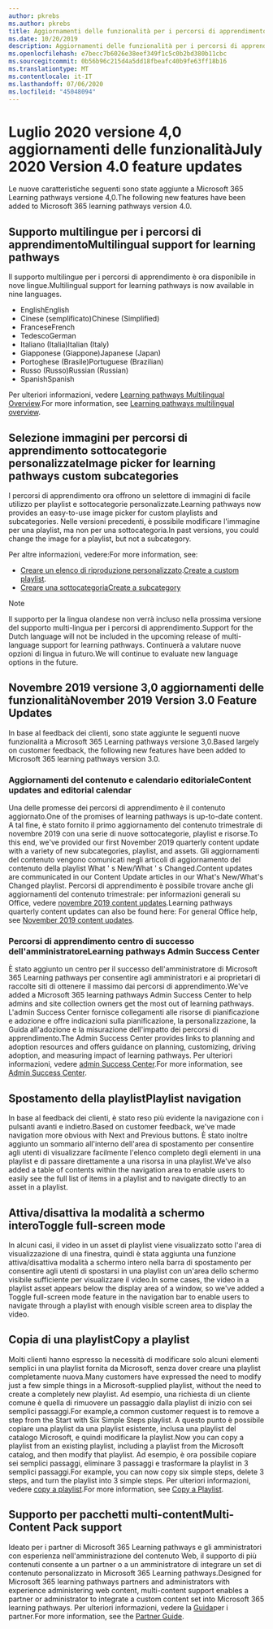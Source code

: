 ```yaml
---
author: pkrebs
ms.author: pkrebs
title: Aggiornamenti delle funzionalità per i percorsi di apprendimento
ms.date: 10/20/2019
description: Aggiornamenti delle funzionalità per i percorsi di apprendimento
ms.openlocfilehash: e7becc7b6026e38eef349f1c5c0b2bd380b11cbc
ms.sourcegitcommit: 0b56b96c215d4a5dd18fbeafc40b9fe63ff18b16
ms.translationtype: MT
ms.contentlocale: it-IT
ms.lasthandoff: 07/06/2020
ms.locfileid: "45048094"
---
```

# <a name="july-2020-version-40-feature-updates"></a><span data-ttu-id="66521-103">Luglio 2020 versione 4,0 aggiornamenti delle funzionalità</span><span class="sxs-lookup"><span data-stu-id="66521-103">July 2020 Version 4.0 feature updates</span></span> 

<span data-ttu-id="66521-104">Le nuove caratteristiche seguenti sono state aggiunte a Microsoft 365 Learning pathways versione 4,0.</span><span class="sxs-lookup"><span data-stu-id="66521-104">The following new features have been added to Microsoft 365 learning pathways version 4.0.</span></span> 

## <a name="multilingual-support-for-learning-pathways"></a><span data-ttu-id="66521-105">Supporto multilingue per i percorsi di apprendimento</span><span class="sxs-lookup"><span data-stu-id="66521-105">Multilingual support for learning pathways</span></span> 
<span data-ttu-id="66521-106">Il supporto multilingue per i percorsi di apprendimento è ora disponibile in nove lingue.</span><span class="sxs-lookup"><span data-stu-id="66521-106">Multilingual support for learning pathways is now available in nine languages.</span></span>  
- <span data-ttu-id="66521-107">English</span><span class="sxs-lookup"><span data-stu-id="66521-107">English</span></span>     
- <span data-ttu-id="66521-108">Cinese (semplificato)</span><span class="sxs-lookup"><span data-stu-id="66521-108">Chinese (Simplified)</span></span> 
- <span data-ttu-id="66521-109">Francese</span><span class="sxs-lookup"><span data-stu-id="66521-109">French</span></span> 
- <span data-ttu-id="66521-110">Tedesco</span><span class="sxs-lookup"><span data-stu-id="66521-110">German</span></span> 
- <span data-ttu-id="66521-111">Italiano (Italia)</span><span class="sxs-lookup"><span data-stu-id="66521-111">Italian (Italy)</span></span> 
- <span data-ttu-id="66521-112">Giapponese (Giappone)</span><span class="sxs-lookup"><span data-stu-id="66521-112">Japanese (Japan)</span></span> 
- <span data-ttu-id="66521-113">Portoghese (Brasile)</span><span class="sxs-lookup"><span data-stu-id="66521-113">Portuguese (Brazilian)</span></span> 
- <span data-ttu-id="66521-114">Russo (Russo)</span><span class="sxs-lookup"><span data-stu-id="66521-114">Russian (Russian)</span></span> 
- <span data-ttu-id="66521-115">Spanish</span><span class="sxs-lookup"><span data-stu-id="66521-115">Spanish</span></span> 

<span data-ttu-id="66521-116">Per ulteriori informazioni, vedere [Learning pathways Multilingual Overview](custom_overview.md).</span><span class="sxs-lookup"><span data-stu-id="66521-116">For more information, see [Learning pathways multilingual overview](custom_overview.md).</span></span> 

## <a name="image-picker-for-learning-pathways-custom-subcategories"></a><span data-ttu-id="66521-117">Selezione immagini per percorsi di apprendimento sottocategorie personalizzate</span><span class="sxs-lookup"><span data-stu-id="66521-117">Image picker for learning pathways custom subcategories</span></span> 
<span data-ttu-id="66521-118">I percorsi di apprendimento ora offrono un selettore di immagini di facile utilizzo per playlist e sottocategorie personalizzate.</span><span class="sxs-lookup"><span data-stu-id="66521-118">Learning pathways now provides an easy-to-use image picker for custom playlists and subcategories.</span></span>  <span data-ttu-id="66521-119">Nelle versioni precedenti, è possibile modificare l'immagine per una playlist, ma non per una sottocategoria.</span><span class="sxs-lookup"><span data-stu-id="66521-119">In past versions, you could change the image for a playlist, but not a subcategory.</span></span>  

<span data-ttu-id="66521-120">Per altre informazioni, vedere:</span><span class="sxs-lookup"><span data-stu-id="66521-120">For more information, see:</span></span>
- <span data-ttu-id="66521-121">[Creare un elenco di riproduzione personalizzato](custom_createnewplaylist.md).</span><span class="sxs-lookup"><span data-stu-id="66521-121">[Create a custom playlist](custom_createnewplaylist.md).</span></span> 
- [<span data-ttu-id="66521-122">Creare una sottocategoria</span><span class="sxs-lookup"><span data-stu-id="66521-122">Create a subcategory</span></span>](custom_createnewcat.md)

> [!NOTE]
> <span data-ttu-id="66521-123">Il supporto per la lingua olandese non verrà incluso nella prossima versione del supporto multi-lingua per i percorsi di apprendimento.</span><span class="sxs-lookup"><span data-stu-id="66521-123">Support for the Dutch language will not be included in the upcoming release of multi-language support for learning pathways.</span></span> <span data-ttu-id="66521-124">Continuerà a valutare nuove opzioni di lingua in futuro.</span><span class="sxs-lookup"><span data-stu-id="66521-124">We will continue to evaluate new language options in the future.</span></span>

## <a name="november-2019-version-30-feature-updates"></a><span data-ttu-id="66521-125">Novembre 2019 versione 3,0 aggiornamenti delle funzionalità</span><span class="sxs-lookup"><span data-stu-id="66521-125">November 2019 Version 3.0 Feature Updates</span></span>
<span data-ttu-id="66521-126">In base al feedback dei clienti, sono state aggiunte le seguenti nuove funzionalità a Microsoft 365 Learning pathways versione 3,0.</span><span class="sxs-lookup"><span data-stu-id="66521-126">Based largely on customer feedback, the following new features have been added to Microsoft 365 learning pathways version 3.0.</span></span>

### <a name="content-updates-and-editorial-calendar"></a><span data-ttu-id="66521-127">Aggiornamenti del contenuto e calendario editoriale</span><span class="sxs-lookup"><span data-stu-id="66521-127">Content updates and editorial calendar</span></span>
<span data-ttu-id="66521-128">Una delle promesse dei percorsi di apprendimento è il contenuto aggiornato.</span><span class="sxs-lookup"><span data-stu-id="66521-128">One of the promises of learning pathways is up-to-date content.</span></span> <span data-ttu-id="66521-129">A tal fine, è stato fornito il primo aggiornamento del contenuto trimestrale di novembre 2019 con una serie di nuove sottocategorie, playlist e risorse.</span><span class="sxs-lookup"><span data-stu-id="66521-129">To this end, we've provided our first November 2019 quarterly content update with a variety of new subcategories, playlist, and assets.</span></span> <span data-ttu-id="66521-130">Gli aggiornamenti del contenuto vengono comunicati negli articoli di aggiornamento del contenuto della playlist What ' s New/What ' s Changed.</span><span class="sxs-lookup"><span data-stu-id="66521-130">Content updates are communicated in our Content Update articles in our What's New/What's Changed playlist.</span></span> <span data-ttu-id="66521-131">Percorsi di apprendimento è possibile trovare anche gli aggiornamenti del contenuto trimestrale: per informazioni generali su Office, vedere [novembre 2019 content updates](custom_contentupdates.md).</span><span class="sxs-lookup"><span data-stu-id="66521-131">Learning pathways quarterly content updates can also be found here: For general Office help, see [November 2019 content updates](custom_contentupdates.md).</span></span>

### <a name="learning-pathways-admin-success-center"></a><span data-ttu-id="66521-132">Percorsi di apprendimento centro di successo dell'amministratore</span><span class="sxs-lookup"><span data-stu-id="66521-132">Learning pathways Admin Success Center</span></span>
<span data-ttu-id="66521-133">È stato aggiunto un centro per il successo dell'amministratore di Microsoft 365 Learning pathways per consentire agli amministratori e ai proprietari di raccolte siti di ottenere il massimo dai percorsi di apprendimento.</span><span class="sxs-lookup"><span data-stu-id="66521-133">We've added a Microsoft 365 learning pathways Admin Success Center to help admins and site collection owners get the most out of learning pathways.</span></span> <span data-ttu-id="66521-134">L'admin Success Center fornisce collegamenti alle risorse di pianificazione e adozione e offre indicazioni sulla pianificazione, la personalizzazione, la Guida all'adozione e la misurazione dell'impatto dei percorsi di apprendimento.</span><span class="sxs-lookup"><span data-stu-id="66521-134">The Admin Success Center provides links to planning and adoption resources and offers guidance on planning, customizing, driving adoption, and measuring impact of learning pathways.</span></span> <span data-ttu-id="66521-135">Per ulteriori informazioni, vedere [admin Success Center](custom_successcenter.md).</span><span class="sxs-lookup"><span data-stu-id="66521-135">For more information, see [Admin Success Center](custom_successcenter.md).</span></span>

## <a name="playlist-navigation"></a><span data-ttu-id="66521-136">Spostamento della playlist</span><span class="sxs-lookup"><span data-stu-id="66521-136">Playlist navigation</span></span>
<span data-ttu-id="66521-137">In base al feedback dei clienti, è stato reso più evidente la navigazione con i pulsanti avanti e indietro.</span><span class="sxs-lookup"><span data-stu-id="66521-137">Based on customer feedback, we've made navigation more obvious with Next and Previous buttons.</span></span> <span data-ttu-id="66521-138">È stato inoltre aggiunto un sommario all'interno dell'area di spostamento per consentire agli utenti di visualizzare facilmente l'elenco completo degli elementi in una playlist e di passare direttamente a una risorsa in una playlist.</span><span class="sxs-lookup"><span data-stu-id="66521-138">We've also added a table of contents within the navigation area to enable users to easily see the full list of items in a playlist and to navigate directly to an asset in a playlist.</span></span>

## <a name="toggle-full-screen-mode"></a><span data-ttu-id="66521-139">Attiva/disattiva la modalità a schermo intero</span><span class="sxs-lookup"><span data-stu-id="66521-139">Toggle full-screen mode</span></span>
<span data-ttu-id="66521-140">In alcuni casi, il video in un asset di playlist viene visualizzato sotto l'area di visualizzazione di una finestra, quindi è stata aggiunta una funzione attiva/disattiva modalità a schermo intero nella barra di spostamento per consentire agli utenti di spostarsi in una playlist con un'area dello schermo visibile sufficiente per visualizzare il video.</span><span class="sxs-lookup"><span data-stu-id="66521-140">In some cases, the video in a playlist asset appears below the display area of a window, so we've added a Toggle full-screen mode feature in the navigation bar to enable users to navigate through a playlist with enough visible screen area to display the video.</span></span>

## <a name="copy-a-playlist"></a><span data-ttu-id="66521-141">Copia di una playlist</span><span class="sxs-lookup"><span data-stu-id="66521-141">Copy a playlist</span></span>
<span data-ttu-id="66521-142">Molti clienti hanno espresso la necessità di modificare solo alcuni elementi semplici in una playlist fornita da Microsoft, senza dover creare una playlist completamente nuova.</span><span class="sxs-lookup"><span data-stu-id="66521-142">Many customers have expressed the need to modify just a few simple things in a Microsoft-supplied playlist, without the need to create a completely new playlist.</span></span> <span data-ttu-id="66521-143">Ad esempio, una richiesta di un cliente comune è quella di rimuovere un passaggio dalla playlist di inizio con sei semplici passaggi.</span><span class="sxs-lookup"><span data-stu-id="66521-143">For example,a common customer request is to remove a step from the Start with Six Simple Steps playlist.</span></span> <span data-ttu-id="66521-144">A questo punto è possibile copiare una playlist da una playlist esistente, inclusa una playlist del catalogo Microsoft, e quindi modificare la playlist.</span><span class="sxs-lookup"><span data-stu-id="66521-144">Now you can copy a playlist from an existing playlist, including a playlist from the Microsoft catalog, and then modify that playlist.</span></span> <span data-ttu-id="66521-145">Ad esempio, è ora possibile copiare sei semplici passaggi, eliminare 3 passaggi e trasformare la playlist in 3 semplici passaggi.</span><span class="sxs-lookup"><span data-stu-id="66521-145">For example, you can now copy six simple steps, delete 3 steps, and turn the playlist into 3 simple steps.</span></span> <span data-ttu-id="66521-146">Per ulteriori informazioni, vedere [copy a playlist](custom_copyplaylist.md).</span><span class="sxs-lookup"><span data-stu-id="66521-146">For more information, see [Copy a Playlist](custom_copyplaylist.md).</span></span>

## <a name="multi-content-pack-support"></a><span data-ttu-id="66521-147">Supporto per pacchetti multi-content</span><span class="sxs-lookup"><span data-stu-id="66521-147">Multi-Content Pack support</span></span>
<span data-ttu-id="66521-148">Ideato per i partner di Microsoft 365 Learning pathways e gli amministratori con esperienza nell'amministrazione del contenuto Web, il supporto di più contenuti consente a un partner o a un amministratore di integrare un set di contenuto personalizzato in Microsoft 365 Learning pathways.</span><span class="sxs-lookup"><span data-stu-id="66521-148">Designed for Microsoft 365 learning pathways partners and administrators with experience administering web content, multi-content support enables a partner or administrator to integrate a custom content set into Microsoft 365 learning pathways.</span></span> <span data-ttu-id="66521-149">Per ulteriori informazioni, vedere la [Guida](custom_partnerguide.md)per i partner.</span><span class="sxs-lookup"><span data-stu-id="66521-149">For more information, see the [Partner Guide](custom_partnerguide.md).</span></span>

